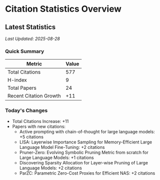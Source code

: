 # Citation Statistics Overview

## Latest Statistics
*Last Updated: 2025-08-28*

### Quick Summary
| Metric | Value |
| ------ | ----- |
| Total Citations | 577 |
| H-index | 9 |
| Total Papers | 24 |
| Recent Citation Growth | +11 |

### Today's Changes
- Total Citations Increase: +11
- Papers with new citations:
  - Active prompting with chain-of-thought for large language models: +5 citations
  - LISA: Layerwise Importance Sampling for Memory-Efficient Large Language Model Fine-Tuning: +2 citations
  - Pruner-Zero: Evolving Symbolic Pruning Metric from scratch for Large Language Models: +1 citations
  - Discovering Sparsity Allocation for Layer-wise Pruning of Large Language Models: +2 citations
  - ParZC: Parametric Zero-Cost Proxies for Efficient NAS: +2 citations